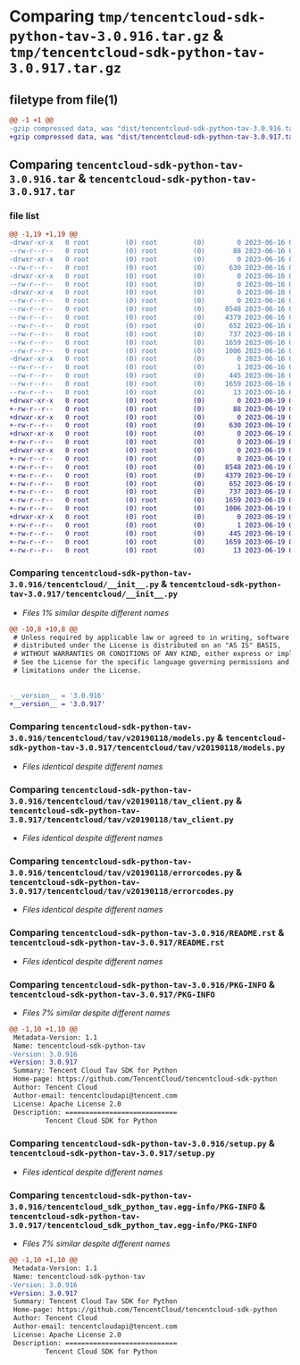 # Comparing `tmp/tencentcloud-sdk-python-tav-3.0.916.tar.gz` & `tmp/tencentcloud-sdk-python-tav-3.0.917.tar.gz`

## filetype from file(1)

```diff
@@ -1 +1 @@
-gzip compressed data, was "dist/tencentcloud-sdk-python-tav-3.0.916.tar", last modified: Fri Jun 16 00:41:22 2023, max compression
+gzip compressed data, was "dist/tencentcloud-sdk-python-tav-3.0.917.tar", last modified: Mon Jun 19 00:33:09 2023, max compression
```

## Comparing `tencentcloud-sdk-python-tav-3.0.916.tar` & `tencentcloud-sdk-python-tav-3.0.917.tar`

### file list

```diff
@@ -1,19 +1,19 @@
-drwxr-xr-x   0 root         (0) root         (0)        0 2023-06-16 00:41:22.000000 tencentcloud-sdk-python-tav-3.0.916/
--rw-r--r--   0 root         (0) root         (0)       88 2023-06-16 00:41:22.000000 tencentcloud-sdk-python-tav-3.0.916/setup.cfg
-drwxr-xr-x   0 root         (0) root         (0)        0 2023-06-16 00:41:22.000000 tencentcloud-sdk-python-tav-3.0.916/tencentcloud/
--rw-r--r--   0 root         (0) root         (0)      630 2023-06-16 00:41:22.000000 tencentcloud-sdk-python-tav-3.0.916/tencentcloud/__init__.py
-drwxr-xr-x   0 root         (0) root         (0)        0 2023-06-16 00:41:22.000000 tencentcloud-sdk-python-tav-3.0.916/tencentcloud/tav/
--rw-r--r--   0 root         (0) root         (0)        0 2023-06-16 00:41:22.000000 tencentcloud-sdk-python-tav-3.0.916/tencentcloud/tav/__init__.py
-drwxr-xr-x   0 root         (0) root         (0)        0 2023-06-16 00:41:22.000000 tencentcloud-sdk-python-tav-3.0.916/tencentcloud/tav/v20190118/
--rw-r--r--   0 root         (0) root         (0)        0 2023-06-16 00:41:22.000000 tencentcloud-sdk-python-tav-3.0.916/tencentcloud/tav/v20190118/__init__.py
--rw-r--r--   0 root         (0) root         (0)     8548 2023-06-16 00:41:22.000000 tencentcloud-sdk-python-tav-3.0.916/tencentcloud/tav/v20190118/models.py
--rw-r--r--   0 root         (0) root         (0)     4379 2023-06-16 00:41:22.000000 tencentcloud-sdk-python-tav-3.0.916/tencentcloud/tav/v20190118/tav_client.py
--rw-r--r--   0 root         (0) root         (0)      652 2023-06-16 00:41:22.000000 tencentcloud-sdk-python-tav-3.0.916/tencentcloud/tav/v20190118/errorcodes.py
--rw-r--r--   0 root         (0) root         (0)      737 2023-06-16 00:41:22.000000 tencentcloud-sdk-python-tav-3.0.916/README.rst
--rw-r--r--   0 root         (0) root         (0)     1659 2023-06-16 00:41:22.000000 tencentcloud-sdk-python-tav-3.0.916/PKG-INFO
--rw-r--r--   0 root         (0) root         (0)     1006 2023-06-16 00:41:22.000000 tencentcloud-sdk-python-tav-3.0.916/setup.py
-drwxr-xr-x   0 root         (0) root         (0)        0 2023-06-16 00:41:22.000000 tencentcloud-sdk-python-tav-3.0.916/tencentcloud_sdk_python_tav.egg-info/
--rw-r--r--   0 root         (0) root         (0)        1 2023-06-16 00:41:22.000000 tencentcloud-sdk-python-tav-3.0.916/tencentcloud_sdk_python_tav.egg-info/dependency_links.txt
--rw-r--r--   0 root         (0) root         (0)      445 2023-06-16 00:41:22.000000 tencentcloud-sdk-python-tav-3.0.916/tencentcloud_sdk_python_tav.egg-info/SOURCES.txt
--rw-r--r--   0 root         (0) root         (0)     1659 2023-06-16 00:41:22.000000 tencentcloud-sdk-python-tav-3.0.916/tencentcloud_sdk_python_tav.egg-info/PKG-INFO
--rw-r--r--   0 root         (0) root         (0)       13 2023-06-16 00:41:22.000000 tencentcloud-sdk-python-tav-3.0.916/tencentcloud_sdk_python_tav.egg-info/top_level.txt
+drwxr-xr-x   0 root         (0) root         (0)        0 2023-06-19 00:33:09.000000 tencentcloud-sdk-python-tav-3.0.917/
+-rw-r--r--   0 root         (0) root         (0)       88 2023-06-19 00:33:09.000000 tencentcloud-sdk-python-tav-3.0.917/setup.cfg
+drwxr-xr-x   0 root         (0) root         (0)        0 2023-06-19 00:33:09.000000 tencentcloud-sdk-python-tav-3.0.917/tencentcloud/
+-rw-r--r--   0 root         (0) root         (0)      630 2023-06-19 00:33:09.000000 tencentcloud-sdk-python-tav-3.0.917/tencentcloud/__init__.py
+drwxr-xr-x   0 root         (0) root         (0)        0 2023-06-19 00:33:09.000000 tencentcloud-sdk-python-tav-3.0.917/tencentcloud/tav/
+-rw-r--r--   0 root         (0) root         (0)        0 2023-06-19 00:33:09.000000 tencentcloud-sdk-python-tav-3.0.917/tencentcloud/tav/__init__.py
+drwxr-xr-x   0 root         (0) root         (0)        0 2023-06-19 00:33:09.000000 tencentcloud-sdk-python-tav-3.0.917/tencentcloud/tav/v20190118/
+-rw-r--r--   0 root         (0) root         (0)        0 2023-06-19 00:33:09.000000 tencentcloud-sdk-python-tav-3.0.917/tencentcloud/tav/v20190118/__init__.py
+-rw-r--r--   0 root         (0) root         (0)     8548 2023-06-19 00:33:09.000000 tencentcloud-sdk-python-tav-3.0.917/tencentcloud/tav/v20190118/models.py
+-rw-r--r--   0 root         (0) root         (0)     4379 2023-06-19 00:33:09.000000 tencentcloud-sdk-python-tav-3.0.917/tencentcloud/tav/v20190118/tav_client.py
+-rw-r--r--   0 root         (0) root         (0)      652 2023-06-19 00:33:09.000000 tencentcloud-sdk-python-tav-3.0.917/tencentcloud/tav/v20190118/errorcodes.py
+-rw-r--r--   0 root         (0) root         (0)      737 2023-06-19 00:33:09.000000 tencentcloud-sdk-python-tav-3.0.917/README.rst
+-rw-r--r--   0 root         (0) root         (0)     1659 2023-06-19 00:33:09.000000 tencentcloud-sdk-python-tav-3.0.917/PKG-INFO
+-rw-r--r--   0 root         (0) root         (0)     1006 2023-06-19 00:33:09.000000 tencentcloud-sdk-python-tav-3.0.917/setup.py
+drwxr-xr-x   0 root         (0) root         (0)        0 2023-06-19 00:33:09.000000 tencentcloud-sdk-python-tav-3.0.917/tencentcloud_sdk_python_tav.egg-info/
+-rw-r--r--   0 root         (0) root         (0)        1 2023-06-19 00:33:09.000000 tencentcloud-sdk-python-tav-3.0.917/tencentcloud_sdk_python_tav.egg-info/dependency_links.txt
+-rw-r--r--   0 root         (0) root         (0)      445 2023-06-19 00:33:09.000000 tencentcloud-sdk-python-tav-3.0.917/tencentcloud_sdk_python_tav.egg-info/SOURCES.txt
+-rw-r--r--   0 root         (0) root         (0)     1659 2023-06-19 00:33:09.000000 tencentcloud-sdk-python-tav-3.0.917/tencentcloud_sdk_python_tav.egg-info/PKG-INFO
+-rw-r--r--   0 root         (0) root         (0)       13 2023-06-19 00:33:09.000000 tencentcloud-sdk-python-tav-3.0.917/tencentcloud_sdk_python_tav.egg-info/top_level.txt
```

### Comparing `tencentcloud-sdk-python-tav-3.0.916/tencentcloud/__init__.py` & `tencentcloud-sdk-python-tav-3.0.917/tencentcloud/__init__.py`

 * *Files 1% similar despite different names*

```diff
@@ -10,8 +10,8 @@
 # Unless required by applicable law or agreed to in writing, software
 # distributed under the License is distributed on an "AS IS" BASIS,
 # WITHOUT WARRANTIES OR CONDITIONS OF ANY KIND, either express or implied.
 # See the License for the specific language governing permissions and
 # limitations under the License.
 
 
-__version__ = '3.0.916'
+__version__ = '3.0.917'
```

### Comparing `tencentcloud-sdk-python-tav-3.0.916/tencentcloud/tav/v20190118/models.py` & `tencentcloud-sdk-python-tav-3.0.917/tencentcloud/tav/v20190118/models.py`

 * *Files identical despite different names*

### Comparing `tencentcloud-sdk-python-tav-3.0.916/tencentcloud/tav/v20190118/tav_client.py` & `tencentcloud-sdk-python-tav-3.0.917/tencentcloud/tav/v20190118/tav_client.py`

 * *Files identical despite different names*

### Comparing `tencentcloud-sdk-python-tav-3.0.916/tencentcloud/tav/v20190118/errorcodes.py` & `tencentcloud-sdk-python-tav-3.0.917/tencentcloud/tav/v20190118/errorcodes.py`

 * *Files identical despite different names*

### Comparing `tencentcloud-sdk-python-tav-3.0.916/README.rst` & `tencentcloud-sdk-python-tav-3.0.917/README.rst`

 * *Files identical despite different names*

### Comparing `tencentcloud-sdk-python-tav-3.0.916/PKG-INFO` & `tencentcloud-sdk-python-tav-3.0.917/PKG-INFO`

 * *Files 7% similar despite different names*

```diff
@@ -1,10 +1,10 @@
 Metadata-Version: 1.1
 Name: tencentcloud-sdk-python-tav
-Version: 3.0.916
+Version: 3.0.917
 Summary: Tencent Cloud Tav SDK for Python
 Home-page: https://github.com/TencentCloud/tencentcloud-sdk-python
 Author: Tencent Cloud
 Author-email: tencentcloudapi@tencent.com
 License: Apache License 2.0
 Description: ============================
         Tencent Cloud SDK for Python
```

### Comparing `tencentcloud-sdk-python-tav-3.0.916/setup.py` & `tencentcloud-sdk-python-tav-3.0.917/setup.py`

 * *Files identical despite different names*

### Comparing `tencentcloud-sdk-python-tav-3.0.916/tencentcloud_sdk_python_tav.egg-info/PKG-INFO` & `tencentcloud-sdk-python-tav-3.0.917/tencentcloud_sdk_python_tav.egg-info/PKG-INFO`

 * *Files 7% similar despite different names*

```diff
@@ -1,10 +1,10 @@
 Metadata-Version: 1.1
 Name: tencentcloud-sdk-python-tav
-Version: 3.0.916
+Version: 3.0.917
 Summary: Tencent Cloud Tav SDK for Python
 Home-page: https://github.com/TencentCloud/tencentcloud-sdk-python
 Author: Tencent Cloud
 Author-email: tencentcloudapi@tencent.com
 License: Apache License 2.0
 Description: ============================
         Tencent Cloud SDK for Python
```

